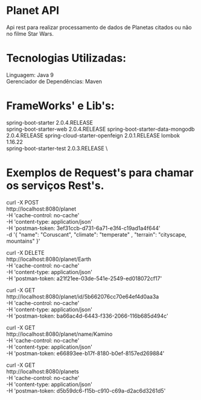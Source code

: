 # Planet API

Api rest para realizar processamento de dados de Planetas citados ou não no filme Star Wars.

# Tecnologias Utilizadas:

Linguagem: Java 9 \
Gerenciador de Dependências: Maven

# FrameWorks' e Lib's:
spring-boot-starter 2.0.4.RELEASE \
spring-boot-starter-web 2.0.4.RELEASE
spring-boot-starter-data-mongodb 2.0.4.RELEASE
spring-cloud-starter-openfeign 2.0.1.RELEASE
lombok 1.16.22 \
spring-boot-starter-test 2.0.3.RELEASE \

# Exemplos de Request's para chamar os serviços Rest's.

curl -X POST \
  http://localhost:8080/planet \
  -H 'cache-control: no-cache' \
  -H 'content-type: application/json' \
  -H 'postman-token: 3ef31ccb-d731-6a71-e3f4-c19ad1a4f644' \
  -d '{
	"name": "Coruscant",
	"climate": "temperate" ,
	"terrain": "cityscape, mountains"
}'

curl -X DELETE \
  http://localhost:8080/planet/Earth \
  -H 'cache-control: no-cache' \
  -H 'content-type: application/json' \
  -H 'postman-token: a21f21ee-03de-541e-2549-ed018072cf17'

curl -X GET \
  http://localhost:8080/planet/id/5b662076cc70e64ef4d0aa3a \
  -H 'cache-control: no-cache' \
  -H 'content-type: application/json' \
  -H 'postman-token: ba66ac4d-6443-f336-2066-116b685d494c'

curl -X GET \
  http://localhost:8080/planet/name/Kamino \
  -H 'cache-control: no-cache' \
  -H 'content-type: application/json' \
  -H 'postman-token: e66893ee-b17f-8180-b0ef-8157ed269884'

curl -X GET \
  http://localhost:8080/planets \
  -H 'cache-control: no-cache' \
  -H 'content-type: application/json' \
  -H 'postman-token: d5b59dc6-f15b-c910-c69a-d2ac6d3261d5'








